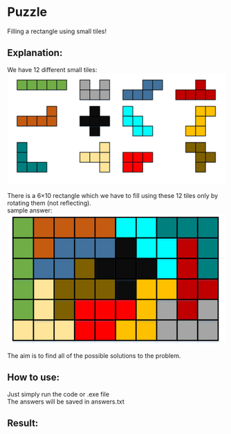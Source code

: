 # Puzzle
Filling a rectangle using small tiles!<br>

## Explanation:<br>
We have 12 different small tiles:<br>
![Shapes](./Shapes.png "Shapes")

There is a 6×10 rectangle which we have to fill using these 12 tiles only by rotating them (not reflecting).<br>
sample answer:<br>
![Solution](./Solution.png "solution")

The aim is to find all of the possible solutions to the problem.

## How to use:<br>
Just simply run the code or .exe file<br>
The answers will be saved in answers.txt

## Result:
